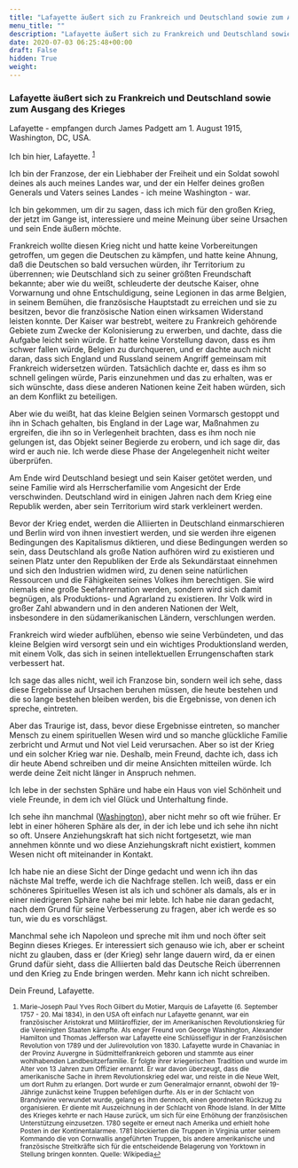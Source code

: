 ```yaml
---
title: "Lafayette äußert sich zu Frankreich und Deutschland sowie zum Ausgang des Krieges"
menu_title: ""
description: "Lafayette äußert sich zu Frankreich und Deutschland sowie zum Ausgang des Krieges"
date: 2020-07-03 06:25:48+00:00
draft: False
hidden: True
weight:
---
```

### Lafayette äußert sich zu Frankreich und Deutschland sowie zum Ausgang des Krieges

Lafayette - empfangen durch James Padgett am 1. August 1915, Washington, DC, USA.

Ich bin hier, Lafayette. <sup id="a1">[1](#f1)</sup>

Ich bin der Franzose, der ein Liebhaber der Freiheit und ein Soldat sowohl deines als auch meines Landes war, und der ein Helfer deines großen Generals und Vaters seines Landes - ich meine Washington - war.

Ich bin gekommen, um dir zu sagen, dass ich mich für den großen Krieg, der jetzt im Gange ist, interessiere und meine Meinung über seine Ursachen und sein Ende äußern möchte.

Frankreich wollte diesen Krieg nicht und hatte keine Vorbereitungen getroffen, um gegen die Deutschen zu kämpfen, und hatte keine Ahnung, daß die Deutschen so bald versuchen würden, ihr Territorium zu überrennen; wie Deutschland sich zu seiner größten Freundschaft bekannte; aber wie du weißt, schleuderte der deutsche Kaiser, ohne Vorwarnung und ohne Entschuldigung, seine Legionen in das arme Belgien, in seinem Bemühen, die französische Hauptstadt zu erreichen und sie zu besitzen, bevor die französische Nation einen wirksamen Widerstand leisten konnte. Der Kaiser war bestrebt, weitere zu Frankreich gehörende Gebiete zum Zwecke der Kolonisierung zu erwerben, und dachte, dass die Aufgabe leicht sein würde. Er hatte keine Vorstellung davon, dass es ihm schwer fallen würde, Belgien zu durchqueren, und er dachte auch nicht daran, dass sich England und Russland seinem Angriff gemeinsam mit Frankreich widersetzen würden. Tatsächlich dachte er, dass es ihm so schnell gelingen würde, Paris einzunehmen und das zu erhalten, was er sich wünschte, dass diese anderen Nationen keine Zeit haben würden, sich an dem Konflikt zu beteiligen.

Aber wie du weißt, hat das kleine Belgien seinen Vormarsch gestoppt und ihn in Schach gehalten, bis England in der Lage war, Maßnahmen zu ergreifen, die ihn so in Verlegenheit brachten, dass es ihm noch nie gelungen ist, das Objekt seiner Begierde zu erobern, und ich sage dir, das wird er auch nie. Ich werde diese Phase der Angelegenheit nicht weiter überprüfen.

Am Ende wird Deutschland besiegt und sein Kaiser getötet werden, und seine Familie wird als Herrscherfamilie vom Angesicht der Erde verschwinden. Deutschland wird in einigen Jahren nach dem Krieg eine Republik werden, aber sein Territorium wird stark verkleinert werden.

Bevor der Krieg endet, werden die Alliierten in Deutschland einmarschieren und Berlin wird von ihnen investiert werden, und sie werden ihre eigenen Bedingungen des Kapitalismus diktieren, und diese Bedingungen werden so sein, dass Deutschland als große Nation aufhören wird zu existieren und seinen Platz unter den Republiken der Erde als Sekundärstaat einnehmen und sich den Industrien widmen wird, zu denen seine natürlichen Ressourcen und die Fähigkeiten seines Volkes ihm berechtigen. Sie wird niemals eine große Seefahrernation werden, sondern wird sich damit begnügen, als Produktions- und Agrarland zu existieren. Ihr Volk wird in großer Zahl abwandern und in den anderen Nationen der Welt, insbesondere in den südamerikanischen Ländern, verschlungen werden.

Frankreich wird wieder aufblühen, ebenso wie seine Verbündeten, und das kleine Belgien wird versorgt sein und ein wichtiges Produktionsland werden, mit einem Volk, das sich in seinen intellektuellen Errungenschaften stark verbessert hat.

Ich sage das alles nicht, weil ich Franzose bin, sondern weil ich sehe, dass diese Ergebnisse auf Ursachen beruhen müssen, die heute bestehen und die so lange bestehen bleiben werden, bis die Ergebnisse, von denen ich spreche, eintreten.

Aber das Traurige ist, dass, bevor diese Ergebnisse eintreten, so mancher Mensch zu einem spirituellen Wesen wird und so manche glückliche Familie zerbricht und Armut und Not viel Leid verursachen. Aber so ist der Krieg und ein solcher Krieg war nie. Deshalb, mein Freund, dachte ich, dass ich dir heute Abend schreiben und dir meine Ansichten mitteilen würde. Ich werde deine Zeit nicht länger in Anspruch nehmen.

Ich lebe in der sechsten Sphäre und habe ein Haus von viel Schönheit und viele Freunde, in dem ich viel Glück und Unterhaltung finde.

Ich sehe ihn manchmal ([Washington](/padgett-botschaften/padgett-botschaften-in-reihenfolge-des-datums/padgett-botschaften-1915-januar-august/george-washington-ist-ein-anhaenger-des-meisters-jep-george-washington-1-august-1915/)), aber nicht mehr so oft wie früher. Er lebt in einer höheren Sphäre als der, in der ich lebe und ich sehe ihn nicht so oft. Unsere Anziehungskraft hat sich nicht fortgesetzt, wie man annehmen könnte und wo diese Anziehungskraft nicht existiert, kommen Wesen nicht oft miteinander in Kontakt.

Ich habe nie an diese Sicht der Dinge gedacht und wenn ich ihn das nächste Mal treffe, werde ich die Nachfrage stellen. Ich weiß, dass er ein schöneres Spirituelles Wesen ist als ich und schöner als damals, als er in einer niedrigeren Sphäre nahe bei mir lebte. Ich habe nie daran gedacht, nach dem Grund für seine Verbesserung zu fragen, aber ich werde es so tun, wie du es vorschlägst.

Manchmal sehe ich Napoleon und spreche mit ihm und noch öfter seit Beginn dieses Krieges. Er interessiert sich genauso wie ich, aber er scheint nicht zu glauben, dass er (der Krieg) sehr lange dauern wird, da er einen Grund dafür sieht, dass die Alliierten bald das Deutsche Reich überrennen und den Krieg zu Ende bringen werden. Mehr kann ich nicht schreiben.

Dein Freund, Lafayette.
<small>

1. <large id="f1"> Marie-Joseph Paul Yves Roch Gilbert du Motier, Marquis de Lafayette (6. September 1757 - 20. Mai 1834), in den USA oft einfach nur Lafayette genannt, war ein französischer Aristokrat und Militäroffizier, der im Amerikanischen Revolutionskrieg für die Vereinigten Staaten kämpfte. Als enger Freund von George Washington, Alexander Hamilton und Thomas Jefferson war Lafayette eine Schlüsselfigur in der Französischen Revolution von 1789 und der Julirevolution von 1830. Lafayette wurde in Chavaniac in der Provinz Auvergne in Südmittelfrankreich geboren und stammte aus einer wohlhabenden Landbesitzerfamilie. Er folgte ihrer kriegerischen Tradition und wurde im Alter von 13 Jahren zum Offizier ernannt. Er war davon überzeugt, dass die amerikanische Sache in ihrem Revolutionskrieg edel war, und reiste in die Neue Welt, um dort Ruhm zu erlangen. Dort wurde er zum Generalmajor ernannt, obwohl der 19-Jährige zunächst keine Truppen befehligen durfte. Als er in der Schlacht von Brandywine verwundet wurde, gelang es ihm dennoch, einen geordneten Rückzug zu organisieren. Er diente mit Auszeichnung in der Schlacht von Rhode Island. In der Mitte des Krieges kehrte er nach Hause zurück, um sich für eine Erhöhung der französischen Unterstützung einzusetzen. 1780 segelte er erneut nach Amerika und erhielt hohe Posten in der Kontinentalarmee. 1781 blockierten die Truppen in Virginia unter seinem Kommando die von Cornwallis angeführten Truppen, bis andere amerikanische und französische Streitkräfte sich für die entscheidende Belagerung von Yorktown in Stellung bringen konnten. Quelle: Wikipedia[↩](#a1)
